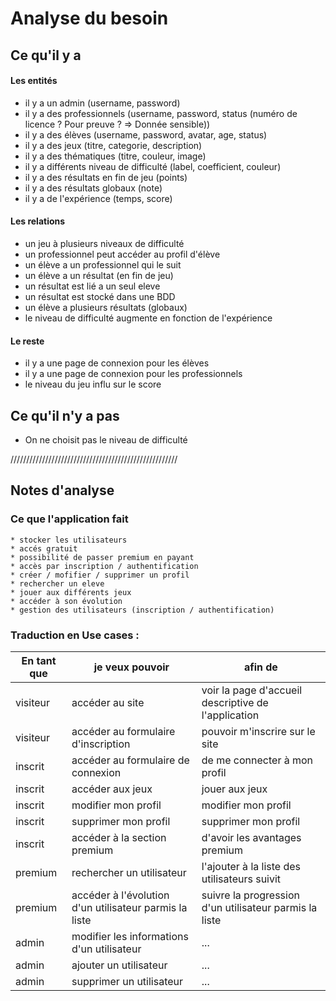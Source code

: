 # Analyse du besoin

## Ce qu'il y a 

#### Les entités

- il y a un admin (username, password)
- il y a des professionnels (username, password, status (numéro de licence ? Pour preuve ? => Donnée sensible))
- il y a des élèves (username, password, avatar, age, status)
- il y a des jeux (titre, categorie, description)
- il y a des thématiques (titre, couleur, image)
- il y a différents niveau de difficulté (label, coefficient, couleur)
- il y a des résultats en fin de jeu (points)
- il y a des résultats globaux (note)
- il y a de l'expérience (temps, score)

#### Les relations 

- un jeu à plusieurs niveaux de difficulté
- un professionnel peut accéder au profil d'élève
- un élève a un professionnel qui le suit
- un élève a un résultat (en fin de jeu)
- un résultat est lié a un seul eleve
- un résultat est stocké dans une BDD
- un élève a plusieurs résultats (globaux)
- le niveau de difficulté augmente en fonction de l'expérience

#### Le reste 

- il y a une page de connexion pour les élèves
- il y a une page de connexion pour les professionnels
- le niveau du jeu influ sur le score


## Ce qu'il n'y a pas

- On ne choisit pas le niveau de difficulté

/////////////////////////////////////////////////////

## Notes d'analyse

### Ce que l'application fait 

    * stocker les utilisateurs
    * accés gratuit
    * possibilité de passer premium en payant
    * accès par inscription / authentification
    * créer / mofifier / supprimer un profil
    * rechercher un eleve
    * jouer aux différents jeux 
    * accéder à son évolution
    * gestion des utilisateurs (inscription / authentification)

### Traduction en Use cases :

| En tant que | je veux pouvoir | afin de |
| --- | --- | --- |
| visiteur | accéder au site | voir la page d'accueil descriptive de l'application |
| visiteur | accéder au formulaire d'inscription | pouvoir m'inscrire sur le site |
| inscrit | accéder au formulaire de connexion | de me connecter à mon profil |
| inscrit | accéder aux jeux | jouer aux jeux |
| inscrit | modifier mon profil | modifier mon profil |
| inscrit | supprimer mon profil | supprimer mon profil |
| inscrit | accéder à la section premium | d'avoir les avantages premium |
| premium | rechercher un utilisateur | l'ajouter à la liste des utilisateurs suivit |
| premium | accéder à l'évolution d'un utilisateur parmis la liste | suivre la progression d'un utilisateur parmis la liste |
| admin | modifier les informations d'un utilisateur | ... |
| admin | ajouter un utilisateur | ... |
| admin | supprimer un utilisateur | ... |